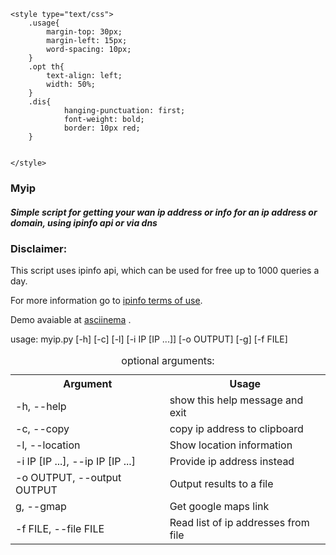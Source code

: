 <!DOCTYPE html>
<html lang="en">
<head>
    <meta charset="UTF-8">
    <title>Read Me</title>

    <style type="text/css">
        .usage{
            margin-top: 30px;
            margin-left: 15px;
            word-spacing: 10px;
        }
        .opt th{
            text-align: left;
            width: 50%;
        }
        .dis{
                hanging-punctuation: first;
                font-weight: bold;
                border: 10px red;
        }


    </style>

</head>
<body>

<h3>Myip</h3>

<h5>Simple script for getting your wan ip address or info for an ip address or
    domain, using ipinfo api or via dns</h5>

<div class="dis">
    <h3>Disclaimer:</h3>
    <p>
        This script uses ipinfo api, which can be used for free up to 1000 queries a day.
    </p>
    <p>
        For more information go to <a href="http://ipinfo.io/developers/terms-of-use">ipinfo terms of use</a>.
    </p>
</div>

<p>Demo avaiable at <a href="https://asciinema.org/a/9jmu3058rtzvtwhf6ql8twk2n">asciinema</a> .</p>

<div class="usage">
    <p>usage: myip.py [-h] [-c] [-l] [-i IP [IP ...]] [-o OUTPUT] [-g] [-f FILE]</p>
</div>

<div class="opt">
    <table>
        <caption>optional arguments:</caption>
        <tr>
            <th>Argument</th>
            <th>Usage</th>
        </tr>
        <tr>
            <td>-h, --help</td>
            <td>show this help message and exit</td>
        </tr>
        <tr>
            <td>-c, --copy</td>
            <td>copy ip address to clipboard</td>
        </tr>
        <tr>
            <td>-l, --location</td>
            <td>Show location information</td>
        </tr>
        <tr>
            <td>-i IP [IP ...], --ip IP [IP ...]</td>
            <td>Provide ip address instead</td>
        </tr>
        <tr>
            <td>-o OUTPUT, --output OUTPUT</td>
            <td>Output results to a file</td>
        </tr>
        <tr>
            <td>g, --gmap</td>
            <td>Get google maps link</td>
        </tr>
        <tr>
            <td>-f FILE, --file FILE</td>
            <td>Read list of ip addresses from file</td>
        </tr>
    </table>
</div>
</body>

</html>
